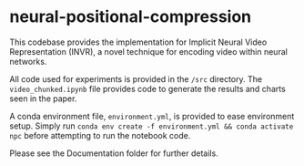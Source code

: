 # neural-positional-compression

This codebase provides the implementation for Implicit Neural Video Representation (INVR), a novel technique for encoding video within neural networks. 

All code used for experiments is provided in the `/src` directory. The `video_chunked.ipynb` file provides code to generate the results and charts seen in the paper. 

A conda environment file, `environment.yml`, is provided to ease environment setup. Simply run
`conda env create -f environment.yml && conda activate npc` before attempting to run the notebook code.

Please see the Documentation folder for further details.
